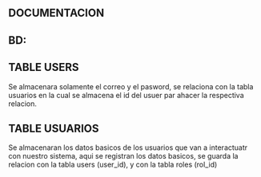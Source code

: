 ## DOCUMENTACION

## BD: 

## TABLE USERS 
Se almacenara solamente el correo y el pasword, se relaciona con la tabla usuarios en la cual se almacena el id del usuer par ahacer la respectiva relacion.

## TABLE USUARIOS
Se almacenaran los datos basicos de los usuarios que van a interactuatr con nuestro sistema, aqui se registran los datos basicos, se guarda la relacion con la tabla users (user_id), y con la tabla roles (rol_id)